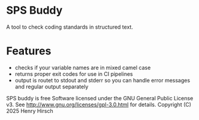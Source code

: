 # SPS Buddy
A tool to check coding standards in structured text.
# Features
- checks if your variable names are in mixed camel case
- returns proper exit codes for use in CI pipelines
- output is routet to stdout and stderr so you can handle error messages and regular output separately

SPS buddy is free Software licensed under the GNU General Public License v3. 
See <http://www.gnu.org/licenses/gpl-3.0.html> for details.
Copyright (C) 2025  Henry Hirsch
